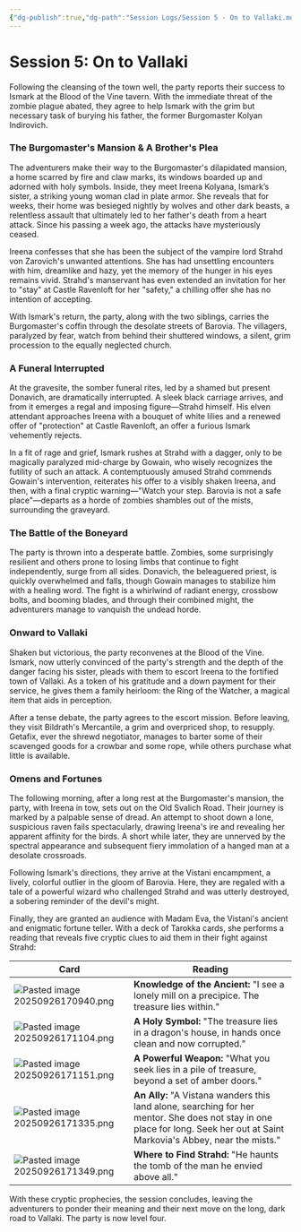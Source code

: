 ```yaml
---
{"dg-publish":true,"dg-path":"Session Logs/Session 5 - On to Vallaki.md","permalink":"/session-logs/session-5-on-to-vallaki/"}
---
```


# Session 5: On to Vallaki

Following the cleansing of the town well, the party reports their success to Ismark at the Blood of the Vine tavern. With the immediate threat of the zombie plague abated, they agree to help Ismark with the grim but necessary task of burying his father, the former Burgomaster Kolyan Indirovich.

### The Burgomaster's Mansion & A Brother's Plea

The adventurers make their way to the Burgomaster's dilapidated mansion, a home scarred by fire and claw marks, its windows boarded up and adorned with holy symbols. Inside, they meet Ireena Kolyana, Ismark’s sister, a striking young woman clad in plate armor. She reveals that for weeks, their home was besieged nightly by wolves and other dark beasts, a relentless assault that ultimately led to her father's death from a heart attack. Since his passing a week ago, the attacks have mysteriously ceased.

Ireena confesses that she has been the subject of the vampire lord Strahd von Zarovich's unwanted attentions. She has had unsettling encounters with him, dreamlike and hazy, yet the memory of the hunger in his eyes remains vivid. Strahd's manservant has even extended an invitation for her to "stay" at Castle Ravenloft for her "safety," a chilling offer she has no intention of accepting.

With Ismark's return, the party, along with the two siblings, carries the Burgomaster's coffin through the desolate streets of Barovia. The villagers, paralyzed by fear, watch from behind their shuttered windows, a silent, grim procession to the equally neglected church.

### A Funeral Interrupted

At the gravesite, the somber funeral rites, led by a shamed but present Donavich, are dramatically interrupted. A sleek black carriage arrives, and from it emerges a regal and imposing figure—Strahd himself. His elven attendant approaches Ireena with a bouquet of white lilies and a renewed offer of "protection" at Castle Ravenloft, an offer a furious Ismark vehemently rejects.

In a fit of rage and grief, Ismark rushes at Strahd with a dagger, only to be magically paralyzed mid-charge by Gowain, who wisely recognizes the futility of such an attack. A contemptuously amused Strahd commends Gowain's intervention, reiterates his offer to a visibly shaken Ireena, and then, with a final cryptic warning—"Watch your step. Barovia is not a safe place"—departs as a horde of zombies shambles out of the mists, surrounding the graveyard.

### The Battle of the Boneyard

The party is thrown into a desperate battle. Zombies, some surprisingly resilient and others prone to losing limbs that continue to fight independently, surge from all sides. Donavich, the beleaguered priest, is quickly overwhelmed and falls, though Gowain manages to stabilize him with a healing word. The fight is a whirlwind of radiant energy, crossbow bolts, and booming blades, and through their combined might, the adventurers manage to vanquish the undead horde.

### Onward to Vallaki

Shaken but victorious, the party reconvenes at the Blood of the Vine. Ismark, now utterly convinced of the party's strength and the depth of the danger facing his sister, pleads with them to escort Ireena to the fortified town of Vallaki. As a token of his gratitude and a down payment for their service, he gives them a family heirloom: the Ring of the Watcher, a magical item that aids in perception.

After a tense debate, the party agrees to the escort mission. Before leaving, they visit Bildrath's Mercantile, a grim and overpriced shop, to resupply. Getafix, ever the shrewd negotiator, manages to barter some of their scavenged goods for a crowbar and some rope, while others purchase what little is available.

### Omens and Fortunes

The following morning, after a long rest at the Burgomaster's mansion, the party, with Ireena in tow, sets out on the Old Svalich Road. Their journey is marked by a palpable sense of dread. An attempt to shoot down a lone, suspicious raven fails spectacularly, drawing Ireena's ire and revealing her apparent affinity for the birds. A short while later, they are unnerved by the spectral appearance and subsequent fiery immolation of a hanged man at a desolate crossroads.

Following Ismark's directions, they arrive at the Vistani encampment, a lively, colorful outlier in the gloom of Barovia. Here, they are regaled with a tale of a powerful wizard who challenged Strahd and was utterly destroyed, a sobering reminder of the devil's might.

Finally, they are granted an audience with Madam Eva, the Vistani's ancient and enigmatic fortune teller. With a deck of Tarokka cards, she performs a reading that reveals five cryptic clues to aid them in their fight against Strahd:

| Card                                 | Reading                                                                                                                                                                      |
| ------------------------------------ | ---------------------------------------------------------------------------------------------------------------------------------------------------------------------------- |
| ![Pasted image 20250926170940.png](/img/user/z_Assets/Pasted%20image%2020250926170940.png) | **Knowledge of the Ancient:** "I see a lonely mill on a precipice. The treasure lies within."                                                                                |
| ![Pasted image 20250926171104.png](/img/user/z_Assets/Pasted%20image%2020250926171104.png) | **A Holy Symbol:** "The treasure lies in a dragon's house, in hands once clean and now corrupted."                                                                           |
| ![Pasted image 20250926171151.png](/img/user/z_Assets/Pasted%20image%2020250926171151.png) | **A Powerful Weapon:** "What you seek lies in a pile of treasure, beyond a set of amber doors."                                                                              |
| ![Pasted image 20250926171335.png](/img/user/z_Assets/Pasted%20image%2020250926171335.png) | **An Ally:** "A Vistana wanders this land alone, searching for her mentor. She does not stay in one place for long. Seek her out at Saint Markovia's Abbey, near the mists." |
| ![Pasted image 20250926171349.png](/img/user/z_Assets/Pasted%20image%2020250926171349.png) | **Where to Find Strahd:** "He haunts the tomb of the man he envied above all."                                                                                               |

With these cryptic prophecies, the session concludes, leaving the adventurers to ponder their meaning and their next move on the long, dark road to Vallaki. The party is now level four.